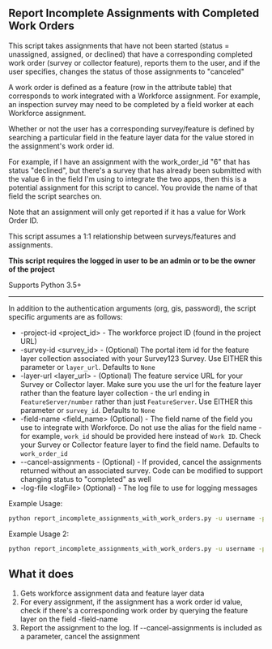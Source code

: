 ## Report Incomplete Assignments with Completed Work Orders

This script takes assignments that have not been started (status = unassigned, assigned, or declined) that have a corresponding completed work order (survey or collector feature), reports them to the user, and if the user specifies, changes the status of those assignments to "canceled"

A work order is defined as a feature (row in the attribute table) that corresponds to work integrated with a Workforce assignment. For example, an inspection survey may need to be completed by a field worker at each Workforce assignment.

Whether or not the user has a corresponding survey/feature is defined by searching a particular field in the feature layer data for the value stored in the assignment's work order id.

For example, if I have an assignment with the work_order_id "6" that has status "declined", but there's a survey that has already been submitted with the value 6 in the field I'm using to integrate the two apps, then this is a potential assignment for this script to cancel. You provide the name of that field the script searches on.

Note that an assignment will only get reported if it has a value for Work Order ID.

This script assumes a 1:1 relationship between surveys/features and assignments.

**This script requires the logged in user to be an admin or to be the owner of the project**

Supports Python 3.5+

----

In addition to the authentication arguments (org, gis, password), the script specific arguments are as follows:

- -project-id \<project_id\> - The workforce project ID (found in the project URL)
- -survey-id \<survey_id\> - (Optional) The portal item id for the feature layer collection associated with your Survey123 Survey. Use EITHER this parameter or `layer_url`. Defaults to `None`
- -layer-url \<layer_url\> - (Optional) The feature service URL for your Survey or Collector layer. Make sure you use the url for the feature layer rather than the feature layer collection - the url ending in `FeatureServer/number` rather than just `FeatureServer`. Use EITHER this parameter or `survey_id`. Defaults to `None`
- -field-name \<field_name\> (Optional) - The field name of the field you use to integrate with Workforce. Do not use the alias for the field name - for example, `work_id` should be provided here instead of `Work ID`. Check your Survey or Collector feature layer to find the field name. Defaults to `work_order_id`
- --cancel-assignments - (Optional) - If provided, cancel the assignments returned without an associated survey. Code can be modified to support changing status to "completed" as well
- -log-file \<logFile\> (Optional) - The log file to use for logging messages

Example Usage:
```bash
python report_incomplete_assignments_with_work_orders.py -u username -p password -org https://arcgis.com -project-id faec0353ffe441e8ac5ef191083a3b58 -survey-id bc9033ba8f4c46b3ae7df0a7fd10b771 -field-name work_order_id --cancel-assignments
```

Example Usage 2:
```bash
python report_incomplete_assignments_with_work_orders.py -u username -p password -org https://arcgis.com -project-id faec0353ffe441e8ac5ef191083a3b58 -survey-id bc9033ba8f4c46b3ae7df0a7fd10b771 -field-name work_order_id
```

## What it does

 1. Gets workforce assignment data and feature layer data
 2. For every assignment, if the assignment has a work order id value, check if there's a corresponding work order by querying the feature layer on the field -field-name
 3. Report the assignment to the log. If --cancel-assignments is included as a parameter, cancel the assignment
